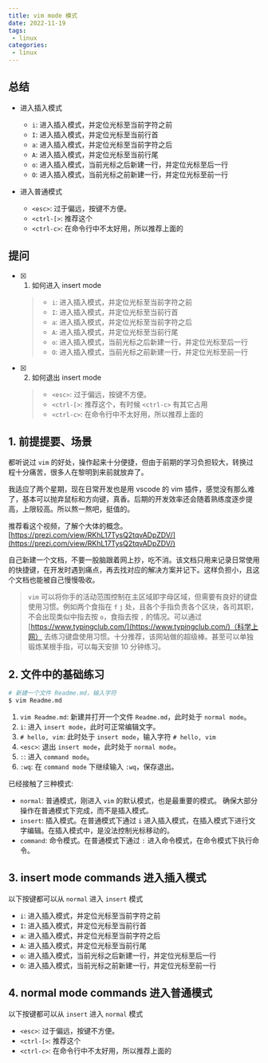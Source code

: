 ```yaml
---
title: vim mode 模式
date: 2022-11-19
tags:
 - linux
categories: 
 - linux
---
```



## 总结
- 进入插入模式
  - `i`: 进入插入模式，并定位光标至当前字符之前
  - `I`: 进入插入模式，并定位光标至当前行首
  - `a`: 进入插入模式，并定位光标至当前字符之后
  - `A`: 进入插入模式，并定位光标至当前行尾
  - `o`: 进入插入模式，当前光标之后新建一行，并定位光标至后一行
  - `O`: 进入插入模式，当前光标之前新建一行，并定位光标至前一行

- 进入普通模式
  - `<esc>`: 过于偏远，按键不方便。
  - `<ctrl-[>`: 推荐这个  
  - `<ctrl-c>`: 在命令行中不太好用，所以推荐上面的



## 提问
- [x] 1. 如何进入 insert mode
    > - `i`: 进入插入模式，并定位光标至当前字符之前
    > - `I`: 进入插入模式，并定位光标至当前行首
    > - `a`: 进入插入模式，并定位光标至当前字符之后
    > - `A`: 进入插入模式，并定位光标至当前行尾
    > - `o`: 进入插入模式，当前光标之后新建一行，并定位光标至后一行
    > - `O`: 进入插入模式，当前光标之前新建一行，并定位光标至前一行
- [x] 2. 如何退出 insert mode
    > - `<esc>`: 过于偏远，按键不方便。    
    > - `<ctrl-[>`: 推荐这个，有时候 `<ctrl-c>` 有其它占用
    > - `<ctrl-c>`: 在命令行中不太好用，所以推荐上面的





## 1. 前提提要、场景
都听说过 `vim` 的好处，操作起来十分便捷，但由于前期的学习负担较大，转换过程十分痛苦，很多人在黎明到来前就放弃了。     

我适应了两个星期，现在日常开发也是用 vscode 的 vim 插件，感觉没有那么难了，基本可以抛弃鼠标和方向键，真香。后期的开发效率还会随着熟练度逐步提高，上限较高。所以熬一熬吧，挺值的。

推荐看这个视频，了解个大体的概念。[https://prezi.com/view/RKhL17TysQ2tqvADpZDV/](https://prezi.com/view/RKhL17TysQ2tqvADpZDV/)

自己新建一个文档，不要一股脑跟着网上抄，吃不消。该文档只用来记录日常使用的快捷键，在开发时遇到痛点，再去找对应的解决方案并记下。这样负担小，且这个文档也能被自己慢慢吸收。

> `vim` 可以将你手的活动范围控制在主区域即字母区域，但需要有良好的键盘使用习惯。例如两个食指在 `f` `j` 处，且各个手指负责各个区块，各司其职，不会出现类似中指去按 `o`，食指去按 `,` 的情况。可以通过 [https://www.typingclub.com/](https://www.typingclub.com/)（科学上网） 去练习键盘使用习惯。十分推荐，该网站做的超级棒。甚至可以单独锻炼某根手指，可以每天安排 10 分钟练习。

## 2. 文件中的基础练习
```sh
# 新建一个文件 Readme.md，输入字符
$ vim Readme.md
```
1. `vim Readme.md`: 新建并打开一个文件 `Readme.md`，此时处于 `normal mode`。
2. `i`: 进入 `insert mode`，此时可正常编辑文字。
3. `# hello, vim`: 此时处于 `insert mode`，输入字符 `# hello, vim`
4. `<esc>`: 退出 `insert mode`，此时处于 `normal mode`。
5. `:`: 进入 `command mode`。
6. `:wq`: 在 `command mode` 下继续输入 `:wq`，保存退出。

已经接触了三种模式:
- `normal`: 普通模式，刚进入 `vim` 的默认模式，也是最重要的模式。 确保大部分操作在普通模式下完成，而不是插入模式。
- `insert`: 插入模式。在普通模式下通过 `i` 进入插入模式，在插入模式下进行文字编辑。在插入模式中，是没法控制光标移动的。
- `command`: 命令模式。在普通模式下通过 `:` 进入命令模式，在命令模式下执行命令。


## 3. insert mode commands 进入插入模式
以下按键都可以从 `normal` 进入 `insert` 模式
- `i`: 进入插入模式，并定位光标至当前字符之前
- `I`: 进入插入模式，并定位光标至当前行首
- `a`: 进入插入模式，并定位光标至当前字符之后
- `A`: 进入插入模式，并定位光标至当前行尾
- `o`: 进入插入模式，当前光标之后新建一行，并定位光标至后一行
- `O`: 进入插入模式，当前光标之前新建一行，并定位光标至前一行



## 4. normal mode commands 进入普通模式
以下按键都可以从 `insert` 进入 `normal` 模式 
- `<esc>`: 过于偏远，按键不方便。
- `<ctrl-[>`: 推荐这个  
- `<ctrl-c>`: 在命令行中不太好用，所以推荐上面的


